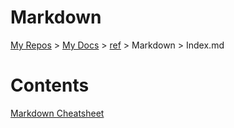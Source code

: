 # Markdown

[My Repos](https://github.com/annebrown/?tab=repositories) > [My Docs](../../README.md) > [ref](../Index.md) > Markdown > Index.md 

# Contents

[Markdown Cheatsheet](./Markdown-Cheatsheet.md)
